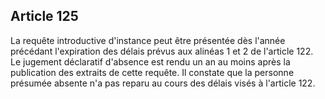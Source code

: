 Article 125
----
La requête introductive d'instance peut être présentée dès l'année précédant
l'expiration des délais prévus aux alinéas 1 et 2 de l'article 122. Le jugement
déclaratif d'absence est rendu un an au moins après la publication des extraits
de cette requête. Il constate que la personne présumée absente n'a pas reparu au
cours des délais visés à l'article 122.
